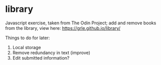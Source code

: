 # library

Javascript exercise, taken from The Odin Project; add and remove books from the library, view here: https://grle.github.io/library/

Things to do for later:
1. Local storage
2. Remove redundancy in text (improve)
3. Edit submitted information?
